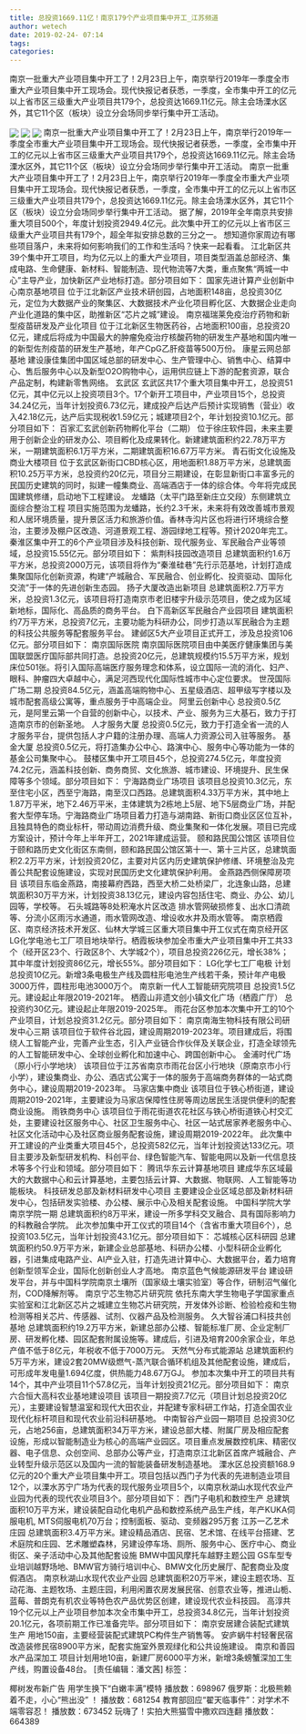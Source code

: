 ```yaml
---
title: 总投资1669.11亿！南京179个产业项目集中开工_江苏频道
author: wetech
date: 2019-02-24- 07:14
tags: 
categories: 
---
```

南京一批重大产业项目集中开工了！2月23日上午，南京举行2019年一季度全市重大产业项目集中开工现场会。现代快报记者获悉，一季度，全市集中开工的亿元以上省市区三级重大产业项目共179个，总投资达1669.11亿元。除主会场溧水区外，其它11个区（板块）设立分会场同步举行集中开工活动。
<!-- more -->
                
<img align="center" border="0" src="http://p2.ifengimg.com/a/2019_09/efe0ea2a07a4c78_size88_w600_h256.jpg" />
                
<img align="center" border="0" src="http://p1.ifengimg.com/a/2019_09/660c601843ab9c8_size119_w600_h382.jpg" />
            
<img align="center" border="0" src="http://p2.ifengimg.com/a/2016/0810/204c433878d5cf9size1_w16_h16.png" />
南京一批重大产业项目集中开工了！2月23日上午，南京举行2019年一季度全市重大产业项目集中开工现场会。现代快报记者获悉，一季度，全市集中开工的亿元以上省市区三级重大产业项目共179个，总投资达1669.11亿元。除主会场溧水区外，其它11个区（板块）设立分会场同步举行集中开工活动。
南京一批重大产业项目集中开工了！2月23日上午，南京举行2019年一季度全市重大产业项目集中开工现场会。现代快报记者获悉，一季度，全市集中开工的亿元以上省市区三级重大产业项目共179个，总投资达1669.11亿元。除主会场溧水区外，其它11个区（板块）设立分会场同步举行集中开工活动。
据了解，2019年全年南京共安排重大项目500个，年度计划投资2949.4亿元。此次集中开工的亿元以上省市区三级重大产业项目共有179个，超全年拟安排总数的三分之一。
想知道你家周边有哪些项目落户，未来将如何影响我们的工作和生活吗？快来一起看看。
江北新区共39个集中开工项目，均为亿元以上的重大产业项目，项目类型涵盖总部经济、集成电路、生命健康、新材料、智能制造、现代物流等7大类，重点聚焦“两城一中心”主导产业，加快新区产业地标打造。部分项目如下：
国家先进计算产业创新中心南京基地项目
位于江北新区产业技术研创园，占地面积148亩，总投资30亿元，定位为大数据产业的聚集区、大数据技术产业化项目孵化区、大数据企业走向产业化道路的集中区，助推新区“芯片之城”建设。
南京福瑞莱免疫治疗药物和新型疫苗研发及产业化项目
位于江北新区生物医药谷，占地面积100亩，总投资20亿元，建成后将成为中国最大的肿瘤免疫治疗核酸药物的研发生产基地和国内唯一的新型佐剂疫苗的研发生产基地，年产CpG乙肝疫苗等500万份。
康星云网总部基地
建设康佳集团中国区域总部的研发中心、生产管理中心、销售中心、结算中心、售后服务中心以及新型O2O购物中心，运用供应链上下游的配套资源，联合产品定制，构建新零售网络。
玄武区
玄武区共17个重大项目集中开工，总投资51亿元，其中亿元以上投资项目3个。17个新开工项目中，产业项目15个，总投资34.24亿元，当年计划投资6.73亿元，建成投产后达产后预计实现销售（营业）收入42.18亿元，达产后实现税收1.59亿元；城建项目2个，年计划投资10.1亿元。部分项目如下：
百家汇玄武创新药物孵化平台（二期）
位于徐庄软件园，未来主要用于创新企业的研发办公、项目孵化及成果转化。新建建筑面积约22.78万平方米，一期建筑面积6.1万平方米，二期建筑面积16.67万平方米。
青石街文化设施及商业大楼项目
位于玄武区新街口CBD核心区，用地面积1.88万平方米，总建筑面积10.25万平方米，总投资约20亿元，项目分三期建设，在彰显新街口丰富多元的民国历史建筑的同时，拟建一幢集商业、高端酒店于一体的综合体。今年将完成民国建筑修缮，启动地下工程建设。
龙蟠路（太平门路至新庄立交段）东侧建筑立面综合整治工程
项目实施范围为龙蟠路，长约2.3千米，未来将有效改善城市景观和人居环境质量，提升景区活力和旅游价值。香林寺沟片区也将进行环境综合整治，主要涉及棚户区改造、河道景观工程、游园绿地工程等。预计2020年完工。
秦淮区集中开工的6个产业项目涉及科技创新、现代服务业、军民融合产业等领域，总投资15.55亿元。部分项目如下：
紫荆科技园改造项目
总建筑面积约1.6万平方米，总投资2000万元，该项目将作为“秦淮硅巷”先行示范基地，计划打造成集聚国际化创新资源，构建“产城融合、军民融合、创业孵化、投资驱动、国际化交流”于一体的先进创新生态园。
扬子大厦改造出新项目
总建筑面积2.7万平方米，总投资1.3亿元，该项目将打造南京市老旧楼宇升级示范项目，使之成为区域新地标，国际化、高品质的商务平台。
白下高新区军民融合产业园项目
建筑面积约7万平方米，总投资7亿元，主要功能为科研办公，同步打造以军民融合为主题的科技公共服务等配套服务平台。
建邺区5大产业项目正式开工，涉及总投资106亿元。部分项目如下：
南京国际医院
南京国际医院项目由中美医疗健康集团与美国联盟医疗国际部共同打造。总投资20亿元，总建筑规模约15.5万平方米，规划床位501张。将引入国际高端医疗服务理念和体系，设立国际一流的消化、妇产、眼科、肿瘤四大卓越中心，满足河西现代化国际性城市中心定位要求。
世茂国际广场二期
总投资84.5亿元，涵盖高端购物中心、五星级酒店、超甲级写字楼以及城市配套高级公寓等，重点服务于中高端企业。
阿里云创新中心
总投资0.5亿元，是阿里云第一个自营的创新中心，以技术、产业、服务为三大基石，致力于打造南京市的创新圣地。
人才服务大厦
总投资0.5亿元，致力于打造全省一流的人才服务平台，提供包括人才户籍的注册办理、高端人力资源公司入驻等服务。
基金大厦
总投资0.5亿元，将打造集办公中心、路演中心、服务中心等功能为一体的基金公司集聚中心。
鼓楼区集中开工项目45个，总投资274.5亿元，年度投资74.2亿元，涵盖科技创新、商务商贸、文化旅游、城市建设、环境提升、民生保障等多个领域。部分项目如下：
宁海路商业广场项目
该项目总投资10.3亿元，东至住宅小区，西至宁海路，南至汉口西路。总建筑面积4.33万平方米，其中地上1.87万平米，地下2.46万平米，主体建筑为2栋地上5层、地下5层商业广场，并配套大型停车场。宁海路商业广场项目着力打造与湖南路、新街口商业区区位互补，且独具特色的商业标杆，带动周边消费升级、商业集聚和一体化发展。项目已完成方案设计，预计今年上半年开工，2021年建成运营。
颐和路民国公馆区
该项目位于颐和路历史文化街区东南侧，颐和路民国公馆区第十一、第十三片区，总建筑面积2.2万平方米，计划投资20亿，主要对片区内历史建筑保护修缮、环境整治及完善公共配套设施建设，实现对民国历史文化建筑保护利用。
金燕路西侧保障房项目
该项目东临金燕路，南接幕府西路，西至大桥二处桥梁厂，北连象山路，总建筑面积30万平方米，计划投资38.13亿元，建设内容包括住宅、商业、办公、幼儿园等，学校等。
石头城路等8处积淹水片区改造
排水管网破损修复、出水口清疏等、分流小区雨污水通道，雨水管网改造、增设收水井及雨水管等。
南京栖霞区、南京经济技术开发区、仙林大学城三区重大项目集中开工仪式在南京经开区LG化学电池七工厂项目地块举行。栖霞板块参加全市重大产业项目集中开工共33个（经开区23个、行政区8个、大学城2个），项目总投资226亿元，增长38%；其中年度计划投资86亿元，增长55%。部分项目如下：
LG化学七工厂电极
计划总投资10亿元。新增3条电极生产线及圆柱形电池生产线若干条，预计年产电极3000万件，圆柱形电池3000万个。
南京新一代人工智能研究院项目
总投资1.5亿元。建设起止年限2019-2021年。
栖霞山非遗文创小镇文化广场（栖霞广厅）
总投资约30亿元。建设起止年限2019-2025年。
雨花台区参加本次集中开工的10个产业项目，计划总投资31.2亿元。部分项目如下：
南京南海生物科技有限公司研发中心三期
该项目位于软件谷北园，建设周期2019-2023年。项目建成后，将围绕人工智能产业，完善产业生态，引入产业链合作伙伴及关联企业，打造全球领先的人工智能研发中心、全球创业孵化和加速中心、跨国创新中心。
金浦时代广场（原小行小学地块）
该项目位于江苏省南京市雨花台区小行地块（原南京市小行小学），建设集商业、办公、酒店式公寓于一体的服务于高端商务群体的一站式商务中心，建设周期2019-2023年。
马家店集中商业
该项目位于铁心桥街道，建设周期2019-2021年，主要建设为马家店保障性住房等周边居民生活提供便利的配套商业设施。
雨铁商务中心
该项目位于雨花街道农花社区与铁心桥街道铁心村交汇处，主要建设社区服务中心、社区卫生服务中心、社区一站式居家养老服务中心、社区文化活动中心及社区商业服务配套设施，建设周期2019-2022年。
此次集中开工建设的产业类重大项目45个，总投资582亿元，当年计划投资达133亿元。项目主要涉及新型研发机构、科创平台、绿色智能汽车、智能电网以及新一代信息技术等多个行业和领域。部分项目如下：
腾讯华东云计算基地项目
建成华东区域最大的大数据中心和云计算基地，主要包括云计算、大数据、物联网、人工智能等功能板块。
科技研发总部及新材料研发中心项目
主要建设企业区域总部及新材料研发中心，包括研发实验楼、办公楼、展示中心及相关配套设施。
中国科学院大学南京学院一期
总建筑面积约8万平米，建设一所多学科交叉融合、具有国际影响力的科教融合学院。
此次参加集中开工仪式的项目14个（含省市重大项目6个），总投资103.5亿元，当年计划投资43.1亿元。部分项目如下：
芯城核心区科研园
总建筑面积约50.9万平方米，新建企业总部基地、科研办公楼、小型科研企业孵化器，引进集成电路产业、AI产业入驻，打造先进计算中心、大数据平台，着力培育创新型领军企业，国际化创新创业人才高地。
南京蓝色气候能源研发平台
建设研发平台，并与中国科学院南京土壤所（国家级土壤实验室）等合作，研制沼气催化剂，COD降解剂等。
南京宁芯生物芯片研究院
依托东南大学生物电子学国家重点实验室和江北新区芯片之城建立生物芯片研究院，开发体外诊断、检验检疫和生物检测等相关芯片、传感器、试剂、仪器产品及检测服务。
久大智谷浦口科技共创基地
总建筑面积约19.2万平方米，新建总部办公楼、智能标准厂房、企业定制厂房、研发孵化楼、园区配套附属设施等。建成后，引进及培育200余家企业，年总产值不低于8亿元，年税收不低于7000万元。
天然气分布式能源站
总建筑面积约5万平方米，建设2套20MW级燃气-蒸汽联合循环机组及其他配套设施，建成后，可形成年发电量1.694亿度，供热能力48.67万GJ。
参加本次集中开工的项目共有14个，其中产业项目11个57.8亿元，当年计划投资21亿元。部分项目如下：
南京六合恒大高科农业基地建设项目
该项目一期投资7.7亿元（项目计划总投资20亿元），主要建设智慧温室和现代大田农业，并配建专家科研工作站，打造全国农业现代化标杆项目和现代农业前沿科研基地。
中南智谷产业园一期项目
总投资30亿元，占地256亩，总建筑面积34万平方米，建设总部大楼、附属厂房及相应配套设施，形成以智能制造业为核心的高端产业园区。项目重点发展数控机床、精密仪器、电子信息、众创空间、总部办公等产业，打造南京江北新区首席产城融合、产业转型升级示范区以及国内一流的智能装备研发制造基地。
溧水区总投资额168.9亿元的20个重大产业项目集中开工。项目包括以西门子为代表的先进制造业项目12个，以溧水苏宁广场为代表的现代服务业项目5个，以南京秋湖山水现代农业产业园为代表的现代农业项目3个。部分项目如下：
西门子电机和数控生产
总建筑面积10万平方米，建设装配自动化电机产品和数控系统产品生产线，年产KUKA伺服电机, MTS伺服电机70万台；控制面板、驱动、变频器295万套
江苏一乙艺术庄园
总建筑面积3.4万平方米。建设精品酒店、民宿、艺术馆、在线平台搭建、艺术庭院和庄园、艺术雕塑森林，另建设停车场、厕所、服务中心、医疗中心、商业街区、亲子活动中心及其他配套设施
BMW中国风摩托车越野主题公园
GS车型专业培训越野场地、BMW官方骑行培训中心、BMW文化历史展厅、配套商业及度假酒店。
南京秋湖山水现代农业产业园
总建筑面积20万平米，建设主题农场、互动花海、主题牧场、主题庄园，利用闲置农房发展民宿、创意农业等，推进山栀、蓝莓、普朗克有机农业等特色农产品优势区创建，建设现代农业科技园。
高淳共19个亿元以上产业项目参加本次全市集中开工，总投资34.8亿元，当年计划投资20.1亿元，各项前期工作已准备完毕。部分项目如下：
南京安居建合装配式建筑生产
用地150亩，主要经营装配式建筑PC构件生产销售等。
安庐蜗牛村轻奢民宿
改造装修民宿8900平方米，配套实施室外景观绿化和公共设施建设。
南京和善园水产品深加工
项目计划用地10亩，新建厂房6000平方米，新增3条螃蟹深加工生产线，购置设备48台。
[责任编辑：潘文茜]
标签：
 
 
             
椰树发布新广告 用学生换下“白嫩丰满”模特
播放数：698967
俄罗斯：北极熊赖着不走，小心“熊出没” ！
播放数：681254
教育部回应“翟天临事件”：对学术不端零容忍！
播放数：673452
玩嗨了！实拍大熊猫雪中撒欢四连翻
播放数：664389
